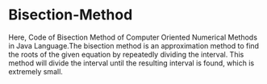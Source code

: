 # Bisection-Method
Here, Code of Bisection Method of Computer Oriented Numerical Methods in Java Language.The bisection method is an approximation method to find the roots of the given equation by repeatedly dividing the interval. This method will divide the interval until the resulting interval is found, which is extremely small.
